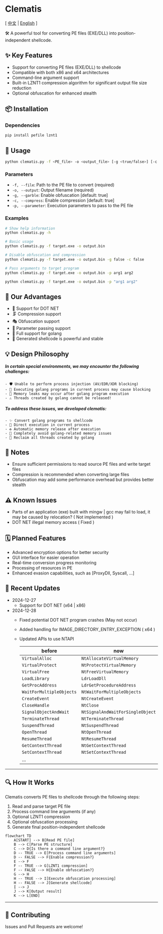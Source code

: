 # Clematis

[ [中文](https://github.com/CBLabresearch/clematis/blob/main/readme_ch.md) | [English](https://github.com/CBLabresearch/clematis/blob/main/readme.md) ]

🛠️ A powerful tool for converting PE files (EXE/DLL) into position-independent shellcode.

## ✨ Key Features

- Support for converting PE files (EXE/DLL) to shellcode
- Compatible with both x86 and x64 architectures
- Command-line argument support
- Built-in LZNT1 compression algorithm for significant output file size reduction
- Optional obfuscation for enhanced stealth

## 📦 Installation

### Dependencies
```bash
pip install pefile lznt1
```

## 🚀 Usage

```bash
python clematis.py -f <PE_file> -o <output_file> [-g <true/false>] [-c <true/false>] [-p <parameters>]
```

### Parameters

- `-f, --file`: Path to the PE file to convert (required)
- `-o, --output`: Output filename (required)
- `-g, --garble`: Enable obfuscation [default: true]
- `-c, --compress`: Enable compression [default: true]
- `-p, --parameter`: Execution parameters to pass to the PE file

### Examples

```bash
# Show help information
python clematis.py -h

# Basic usage
python clematis.py -f target.exe -o output.bin

# Disable obfuscation and compression
python clematis.py -f target.exe -o output.bin -g false -c false

# Pass arguments to target program
python clematis.py -f target.exe -o output.bin -p arg1 arg2

python clematis.py -f target.exe -o output.bin -p "arg1 arg2"
```

## 💪 Our Advantages

- 🎯 Support for DOT NET
- 🗜️ Compression support
- 🎭 Obfuscation support
- 🔄 Parameter passing support
- 🚀 Full support for golang
- 💪 Generated shellcode is powerful and stable

## 💡 Design Philosophy

##### In certain special environments, we may encounter the following challenges:

```text
- 🛡️ Unable to perform process injection (AV/EDR/XDR blocking)
- 🔄 Executing golang programs in current process may cause blocking
- 💾 Memory leaks may occur after golang program execution
- ⚠️ Threads created by golang cannot be released!
```

##### To address these issues, we developed clematis:

```
- ✨ Convert golang programs to shellcode
- 🎯 Direct execution in current process
- ♻️ Automatic memory release after execution
- 🚀 Completely avoid golang-related memory issues
- 🔄 Reclaim all threads created by golang
```

## 📝 Notes

- Ensure sufficient permissions to read source PE files and write target files
- Compression is recommended when converting large files
- Obfuscation may add some performance overhead but provides better stealth

## ⚠️ Known Issues

- Parts of an application (exe) built with mingw | gcc may fail to load, it may be caused by relocation? ( Not implemented )
- DOT NET illegal memory access ( Fixed )

## 🗓️ Planned Features

- Advanced encryption options for better security
- GUI interface for easier operation
- Real-time conversion progress monitoring
- Processing of resources in PE
- Enhanced evasion capabilities, such as [ProxyDll, Syscall, ...]

## 🔄 Recent Updates

- 2024-12-27
    - Support for DOT NET (x64 | x86)
- 2024-12-28
    - Fixed potential DOT NET program crashes (May not occur)
    - Added handling for IMAGE_DIRECTORY_ENTRY_EXCEPTION ( x64 )
    - Updated APIs to use NTAPI

        | before | now |
        | --- | --- |
        | `VirtualAlloc` | `NtAllocateVirtualMemory` |
        | `VirtualProtect` | `NtProtectVirtualMemory` |
        | `VirtualFree` | `NtFreeVirtualMemory` |
        | `LoadLibrary` | `LdrLoadDll` |
        | `GetProcAddress` | `LdrGetProcedureAddress` |
        | `WaitForMultipleObjects` | `NtWaitForMultipleObjects` |
        | `CreateEvent` | `NtCreateEvent` |
        | `CloseHandle` | `NtClose` |
        | `SignalObjectAndWait` | `NtSignalAndWaitForSingleObject` |
        | `TerminateThread` | `NtTerminateThread` |
        | `SuspendThread` | `NtSuspendThread` |
        | `OpenThread` | `NtOpenThread` |
        | `ResumeThread` | `NtResumeThread` |
        | `GetContextThread` | `NtGetContextThread` |
        | `SetContextThread` | `NtSetContextThread` |
        | ... |

---

## 🔍 How It Works

Clematis converts PE files to shellcode through the following steps:

1. Read and parse target PE file
2. Process command line arguments (if any)
3. Optional LZNT1 compression
4. Optional obfuscation processing
5. Generate final position-independent shellcode

```mermaid
flowchart TD
    A[START] --> B[Read PE file]
    B --> C[Parse PE structure]
    C --> D{Is there a command line argument?}
    D -- TRUE --> E[Process command line arguments]
    D -- FALSE --> F{Enable compression?}
    E --> F
    F -- TRUE --> G[LZNT1 compression]
    F -- FALSE --> H{Enable obfuscation?}
    G --> H
    H -- TRUE --> I[Execute obfuscation processing]
    H -- FALSE --> J[Generate shellcode]
    I --> J
    J --> K[Output result]
    K --> L[END]
```

---

## 🤝 Contributing

Issues and Pull Requests are welcome!

